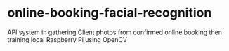 # online-booking-facial-recognition
API system in gathering Client photos from confirmed online booking then training local Raspberry Pi using OpenCV  
